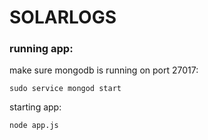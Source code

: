 # SOLARLOGS

### running app:
make sure mongodb is running on port 27017:
```
sudo service mongod start
```
starting app:
```
node app.js
```